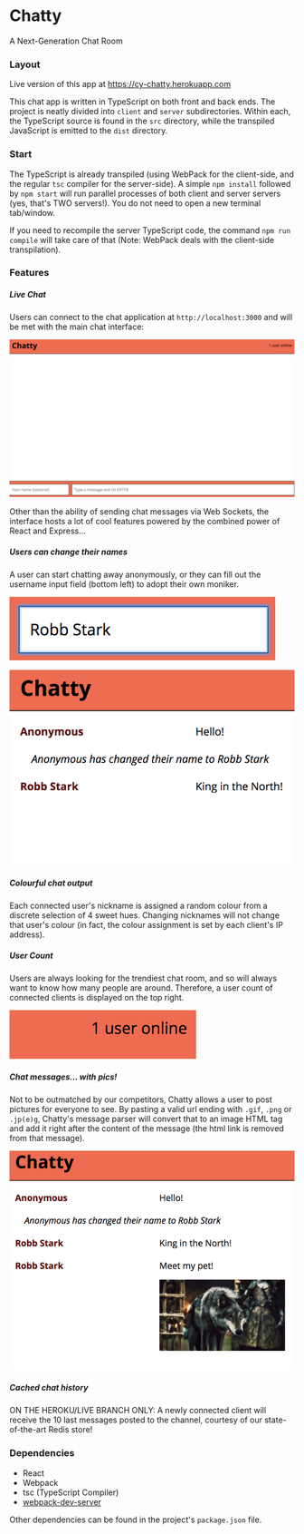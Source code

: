 Chatty
=====================

A Next-Generation Chat Room

### Layout

Live version of this app at https://cy-chatty.herokuapp.com

This chat app is written in TypeScript on both front and back ends. The
project is neatly divided into `client` and `server` subdirectories. Within each, the TypeScript source is found in the `src` directory, while the transpiled JavaScript is emitted to the `dist` directory.

### Start

The TypeScript is already transpiled (using WebPack for the client-side, and the regular `tsc` compiler for the server-side). A simple `npm install` followed by `npm start` will run parallel processes of both client and server servers (yes, that's TWO servers!). You do not need to open a new terminal tab/window.

If you need to recompile the server TypeScript code, the command `npm run compile` will take care of that (Note: WebPack deals with the client-side transpilation).

### Features

##### Live Chat

Users can connect to the chat application at `http://localhost:3000` and will be met with the main chat interface:  

![Interface](./lib/interface.png)

Other than the ability of sending chat messages via Web Sockets, the interface hosts a lot of cool features powered by the combined power of React and Express...

##### Users can change their names

A user can start chatting away anonymously, or they can fill out the username input field (bottom left) to adopt their own moniker.

![Name change field](./lib/namechangefield.png)

![Name change](./lib/namechange.png)

##### Colourful chat output

Each connected user's nickname is assigned a random colour from a discrete selection of 4 sweet hues. Changing nicknames will not change that user's colour (in fact, the colour assignment is set by each client's IP address).

##### User Count

Users are always looking for the trendiest chat room, and so will always want to know how many people are around. Therefore, a user count of connected clients is displayed on the top right.

![User count](./lib/usercount.png)

##### Chat messages... with pics!

Not to be outmatched by our competitors, Chatty allows a user to post pictures for everyone to see. By pasting a valid url ending with `.gif`, `.png` or `.jp(e)g`, Chatty's message parser will convert that to an image HTML tag and add it right after the content of the message (the html link is removed from that message).

![Images](./lib/pics.png)

##### Cached chat history

ON THE HEROKU/LIVE BRANCH ONLY: A newly connected client will receive the 10 last messages posted to the channel,
courtesy of our state-of-the-art Redis store!


### Dependencies

* React
* Webpack
* tsc (TypeScript Compiler)
* [webpack-dev-server](https://github.com/webpack/webpack-dev-server)

Other dependencies can be found in the project's `package.json` file.
